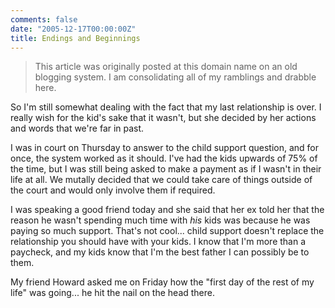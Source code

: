 ```yaml
---
comments: false
date: "2005-12-17T00:00:00Z"
title: Endings and Beginnings
---
```


> This article was originally posted at this domain name on an old blogging system.  I am consolidating all of my ramblings and drabble here.

So I'm still somewhat dealing with the fact that my last relationship is over.  I really wish for the kid's sake that it wasn't, but she decided by her actions and words that we're far in past.

I was in court on Thursday to answer to the child support question, and for once, the system worked as it should.  I've had the kids upwards of 75% of the time, but I was still being asked to make a payment as if I wasn't in their life at all.  We mutally decided that we could take care of things outside of the court and would only involve them if required.

I was speaking a good friend today and she said that her ex told her that the reason he wasn't spending much time with *his* kids was because he was paying so much support.  That's not cool...  child support doesn't replace the relationship you should have with your kids.  I know that I'm more than a paycheck, and my kids know that I'm the best father I can possibly be to them.

My friend Howard asked me on Friday how the "first day of the rest of my life" was going...  he hit the nail on the head there.